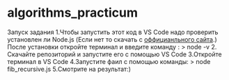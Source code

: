 # algorithms_practicum
Запуск задания 
1.Чтобы запустить этот код в VS Code надо проверить установлен ли Node.js (Если нет то скачать с [оффицианльного сайта](https://nodejs.org/en).)
После установки откройте терминал и введите команду : > node -v
2. Скачайте репозиторий и запустите его с помощью VS Code
3.Откройте терминал в VS Code 
4.Запустите фаил с помощью команды: > node fib_recursive.js
5.Смотрите на результат:)
